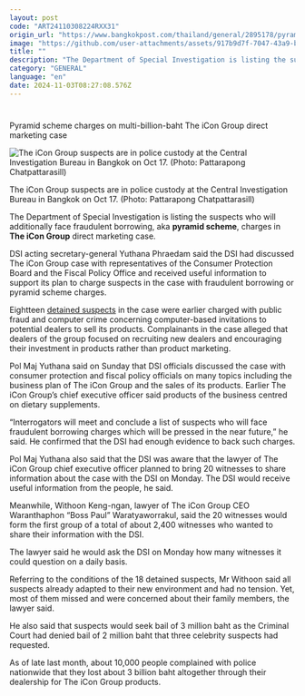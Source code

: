 ```yaml
---
layout: post
code: "ART24110308224RXX31"
origin_url: "https://www.bangkokpost.com/thailand/general/2895178/pyramid-scheme-charges-on-multi-billion-baht-the-icon-group-direct-marketing-case"
image: "https://github.com/user-attachments/assets/917b9d7f-7047-43a9-b217-cf56207eab73"
title: ""
description: "The Department of Special Investigation is listing the suspects who will additionally face fraudulent borrowing, aka  pyramid scheme , charges in  The iCon Group  direct marketing case."
category: "GENERAL"
language: "en"
date: 2024-11-03T08:27:08.576Z
---
```


# 

Pyramid scheme charges on multi-billion-baht The iCon Group direct marketing case

![The iCon Group suspects are in police custody at the Central Investigation Bureau in Bangkok on Oct 17. (Photo: Pattarapong Chatpattarasill)](https://github.com/user-attachments/assets/dc3dc271-a649-4613-b353-b03d8f569f4e)

The iCon Group suspects are in police custody at the Central Investigation Bureau in Bangkok on Oct 17. (Photo: Pattarapong Chatpattarasill)

The Department of Special Investigation is listing the suspects who will additionally face fraudulent borrowing, aka **pyramid scheme**, charges in **The iCon Group** direct marketing case.

DSI acting secretary-general Yuthana Phraedam said the DSI had discussed The iCon Group case with representatives of the Consumer Protection Board and the Fiscal Policy Office and received useful information to support its plan to charge suspects in the case with fraudulent borrowing or pyramid scheme charges.

Eightteen [detained suspects](https://www.bangkokpost.com/thailand/general/2884788) in the case were earlier charged with public fraud and computer crime concerning computer-based invitations to potential dealers to sell its products. Complainants in the case alleged that dealers of the group focused on recruiting new dealers and encouraging their investment in products rather than product marketing.

Pol Maj Yuthana said on Sunday that DSI officials discussed the case with consumer protection and fiscal policy officials on many topics including the business plan of The iCon Group and the sales of its products. Earlier The iCon Group’s chief executive officer said products of the business centred on dietary supplements.

“Interrogators will meet and conclude a list of suspects who will face fraudulent borrowing charges which will be pressed in the near future,” he said. He confirmed that the DSI had enough evidence to back such charges.

Pol Maj Yuthana also said that the DSI was aware that the lawyer of The iCon Group chief executive officer planned to bring 20 witnesses to share information about the case with the DSI on Monday. The DSI would receive useful information from the people, he said.

Meanwhile, Withoon Keng-ngan, lawyer of The iCon Group CEO Waranthaphon “Boss Paul” Waratyaworrakul, said the 20 witnesses would form the first group of a total of about 2,400 witnesses who wanted to share their information with the DSI.

The lawyer said he would ask the DSI on Monday how many witnesses it could question on a daily basis.

Referring to the conditions of the 18 detained suspects, Mr Withoon said all suspects already adapted to their new environment and had no tension. Yet, most of them missed and were concerned about their family members, the lawyer said.

He also said that suspects would seek bail of 3 million baht as the Criminal Court had denied bail of 2 million baht that three celebrity suspects had requested.

As of late last month, about 10,000 people complained with police nationwide that they lost about 3 billion baht altogether through their dealership for The iCon Group products.